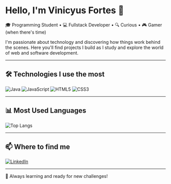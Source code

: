 # Hello, I'm Vinicyus Fortes 👋

🎓 Programming Student • 💻 Fullstack Developer • 🔍 Curious • 🎮 Gamer (when there's time)

I'm passionate about technology and discovering how things work behind the scenes. Here you'll find projects I build as I study and explore the world of web and software development.

---

## 🛠️ Technologies I use the most

![Java](https://img.shields.io/badge/-Java-black?style=flat-square&logo=java)
![JavaScript](https://img.shields.io/badge/-JavaScript-black?style=flat-square&logo=javascript)
![HTML5](https://img.shields.io/badge/-HTML5-black?style=flat-square&logo=html5)
![CSS3](https://img.shields.io/badge/-CSS3-black?style=flat-square&logo=css3)

---

## 📊 Most Used Languages

![Top Langs](https://github-readme-stats.vercel.app/api/top-langs/?username=VInicyusFortes&layout=compact&theme=transparent)

---

## 📫 Where to find me

[![LinkedIn](https://img.shields.io/badge/-Vinicyus%20Fortes-blue?style=flat-square&logo=Linkedin&logoColor=white&link=https://www.linkedin.com/in/vinicyus-fortes-127573113/)](https://www.linkedin.com/in/vinicyus-fortes-127573113/)

---

🚀 Always learning and ready for new challenges!
